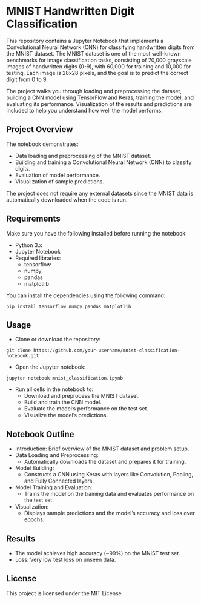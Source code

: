 # MNIST Handwritten Digit Classification
This repository contains a Jupyter Notebook that implements a Convolutional Neural Network (CNN) for classifying handwritten digits from the MNIST dataset. The MNIST dataset is one of the most well-known benchmarks for image classification tasks, consisting of 70,000 grayscale images of handwritten digits (0-9), with 60,000 for training and 10,000 for testing. Each image is 28x28 pixels, and the goal is to predict the correct digit from 0 to 9.

The project walks you through loading and preprocessing the dataset, building a CNN model using TensorFlow and Keras, training the model, and evaluating its performance. Visualization of the results and predictions are included to help you understand how well the model performs.

## Project Overview
The notebook demonstrates:

- Data loading and preprocessing of the MNIST dataset.
- Building and training a Convolutional Neural Network (CNN) to classify digits.
- Evaluation of model performance.
- Visualization of sample predictions.

The project does not require any external datasets since the MNIST data is automatically downloaded when the code is run.

## Requirements
Make sure you have the following installed before running the notebook:

- Python 3.x
- Jupyter Notebook
- Required libraries:
   - tensorflow
   - numpy
   - pandas
   - matplotlib
     
You can install the dependencies using the following command:

```
pip install tensorflow numpy pandas matplotlib
```
## Usage

- Clone or download the repository:
```
git clone https://github.com/your-username/mnist-classification-notebook.git
```
- Open the Jupyter notebook:
```
jupyter notebook mnist_classification.ipynb
```
- Run all cells in the notebook to:
  - Download and preprocess the MNIST dataset.
  - Build and train the CNN model.
  - Evaluate the model’s performance on the test set.
  - Visualize the model’s predictions.
## Notebook Outline
- Introduction: Brief overview of the MNIST dataset and problem setup.
- Data Loading and Preprocessing:
  - Automatically downloads the dataset and prepares it for training.
- Model Building:
  - Constructs a CNN using Keras with layers like Convolution, Pooling, and Fully Connected layers.
- Model Training and Evaluation:
  - Trains the model on the training data and evaluates performance on the test set.
- Visualization:
  - Displays sample predictions and the model’s accuracy and loss over epochs.
    
## Results
- The model achieves high accuracy (~99%) on the MNIST test set.
- Loss: Very low test loss on unseen data.
## License

This project is licensed under the MIT License .
